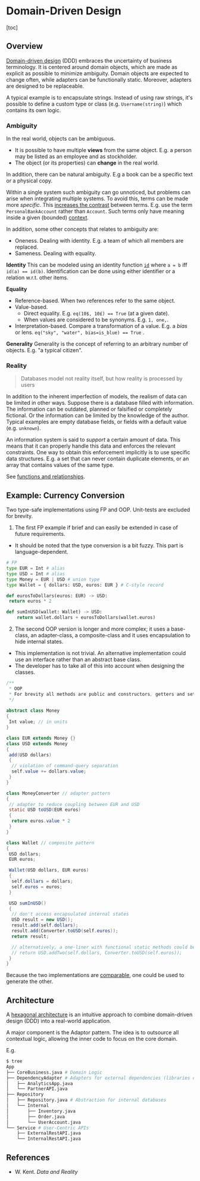 # Domain-Driven Design

[toc]

## Overview

[Domain-driven design](https://en.wikipedia.org/wiki/Domain-driven_design) (DDD) embraces the uncertainty of business terminology. It is centered around domain objects, which are made as explicit as possible to minimize ambiguity. Domain objects are expected to change often, while adapters can be functionally static. Moreover, adapters are designed to be replaceable.

A typical example is to encapsulate strings. Instead of using raw strings, it's possible to define a custom type or class (e.g. `Username(string)`) which contains its own logic.

### Ambiguity

In the real world, objects can be ambiguous.

- It is possible to have multiple **views** from the same object.  E.g. a person may be listed as an employee and as stockholder.
- The object (or its properties) can **change** in the real world.

In addition, there can be natural ambiguity. E.g a book can be a specific text or a physical copy.

Within a single system such ambiguity can go unnoticed, but problems can arise when integrating multiple systems. To avoid this, terms can be made more *specific*. This [increases the contrast](https://twitter.com/jarango/status/1562791028167299079) between terms. E.g. use the term `PersonalBankAccount` rather than `Account`. Such terms only have meaning inside a given (bounded) [context](https://www.martinfowler.com/bliki/BoundedContext.html).

In addition, some other concepts that relates to ambiguity are:

- Oneness. Dealing with identity. E.g. a team of which all members are replaced.
- Sameness. Dealing with equality.

**Identity**
This can be modeled using an identity function [`id`](https://docs.python.org/3.8/library/functions.html#id) where  `a = b` iff `id(a) == id(b)`. Identification can be done using either identifier or a relation w.r.t. other items.

**Equality**

- Reference-based. When two references refer to the same object.
- Value-based.
  - Direct equality. E.g. `eq(10$, 10£) == True`  (at a given date).
  - When values are considered to be synonyms. E.g. `1, one,`.
- Interpretation-based. Compare a transformation of a value.  E.g. a *bias* or lens. `eq("sky", "water", bias=is_blue) == True` .

**Generality**
Generality is the concept of referring to an arbitrary number of objects. E.g. "a typical citizen".

### Reality

> Databases model not reality itself, but how reality is processed by users

In addition to the inherent imperfection of models, the realism of data can be limited in other ways. Suppose there is a database filled with information. The information can be outdated, planned or falsified or completely fictional. Or the information can be limited by the knowledge of the author. Typical examples are empty database fields, or fields with a default value (e.g. `unknown`).

An information system is said to *support* a certain amount of data. This means that it can properly handle this data and enforces the relevant constraints. One way to obtain this enforcement implicitly is to use specific data structures. E.g. a set that can never contain duplicate elements, or an array that contains values of the same type.

See [functions and relationships](./functions-relations.md).

## Example: Currency Conversion

Two type-safe implementations using FP and OOP.
Unit-tests are excluded for brevity.

1. The first FP example if brief and can easily be extended in case of future requirements.

- It should be noted that the type conversion is a bit fuzzy. This part is language-dependent.

```python
# FP
type EUR = Int # alias
type USD = Int # alias
type Money = EUR | USD # union type
type Wallet = { dollars: USD, euros: EUR } # C-style record

def eurosToDollars(euros: EUR) -> USD:
 return euros * 2

def sumInUSD(wallet: Wallet) -> USD:
    return wallet.dollars + eurosToDollars(wallet.euros)
```

2. The second OOP version is longer and more complex;
 it uses a base-class, an adapter-class, a composite-class and it uses encapsulation to hide internal states.

- This implementation is not trivial. An alternative implementation could use an interface rather than an abstract base class.
- The developer has to take all of this into account when designing the classes.

```java
/**
 * OOP
 * For brevity all methods are public and constructors, getters and setters are omitted.
 */
 
abstract class Money
{
 Int value; // in units
}

class EUR extends Money {}
class USD extends Money
{
 add(USD dollars)
 {
  // violation of command-query separation
  self.value += dollars.value;
 }
}

class MoneyConverter // adapter pattern
{
 // adapter to reduce coupling between EUR and USD
 static USD toUSD(EUR euros) 
 {
  return euros.value * 2
 }
}

class Wallet // composite pattern
{
 USD dollars;
 EUR euros;

 Wallet(USD dollars, EUR euros) 
 {
  self.dollars = dollars;
  self.euros = euros;
 }

 USD sumInUSD() 
 { 
  // don't access encapsulated internal states
  USD result = new USD();
  result.add(self.dollars);
  result.add(Converter.toUSD(self.euros));
  return result;

  // alternatively, a one-liner with functional static methods could be used
  // return USD.addTwo(self.dollars, Converter.toUSD(self.euros));
 }
}
```

Because the two implementations are [comparable](https://en.wikipedia.org/wiki/Isomorphism), one could be used to generate the other.

## Architecture

A  [hexagonal architecture](https://en.wikipedia.org/wiki/Hexagonal_architecture_(software)) is an intuitive approach to combine domain-driven design (DDD) into a real-world application.

A major component is the Adaptor pattern. The idea is to outsource all contextual logic, allowing the inner code to focus on the core domain.

E.g.

```sh
$ tree
App
├── CoreBusiness.java # Domain Logic
├── DependencyAdapter # Adapters for external dependencies (libraries or APIs)
│   ├── AnalyticsApp.java
│   └── PartnerAPI.java
├── Repository
│   ├── Repository.java # Abstraction for internal databases
│   └── Internal
│       ├── Inventory.java
│       ├── Order.java
│       └── UserAccount.java
└── Service # User-Centric APIs
    ├── ExternalRestAPI.java
    └── InternalRestAPI.java
```

## References

- W. Kent. *Data and Reality*
